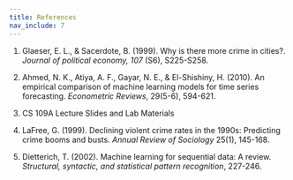 ```yaml
---
title: References
nav_include: 7
---
```



1. Glaeser, E. L., & Sacerdote, B. (1999). Why is there more crime in cities?. *Journal of political economy, 107* (S6), S225-S258.

2. Ahmed, N. K., Atiya, A. F., Gayar, N. E., & El-Shishiny, H. (2010). An empirical comparison of machine learning models for time series forecasting. *Econometric Reviews*, 29(5-6), 594-621.

3. CS 109A Lecture Slides and Lab Materials

4. LaFree, G. (1999). Declining violent crime rates in the 1990s: Predicting crime booms and busts. *Annual Review of Sociology* 25(1), 145-168.

5. Dietterich, T. (2002). Machine learning for sequential data: A review. *Structural, syntactic, and statistical pattern recognition*, 227-246.


